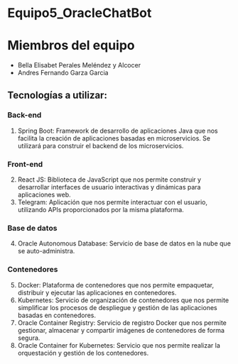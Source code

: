 # Equipo5_OracleChatBot

# Miembros del equipo
- Bella Elisabet Perales Meléndez y Alcocer
- Andres Fernando Garza Garcia  

## Tecnologías a utilizar:
### Back-end
1. Spring Boot: Framework de desarrollo de aplicaciones Java que nos facilita la creación de aplicaciones basadas en microservicios.  Se utilizará para construir el backend de los microservicios. 

### Front-end
2. React JS: Biblioteca de JavaScript que nos permite construir y desarrollar interfaces de usuario interactivas y dinámicas para aplicaciones web. 
3. Telegram: Aplicación que nos permite interactuar con el usuario, utilizando APIs proporcionados por la misma plataforma. 

### Base de datos
4. Oracle Autonomous Database: Servicio de base de datos en la nube que se auto-administra. 

### Contenedores 
5. Docker: Plataforma de contenedores que nos permite empaquetar, distribuir y ejecutar las aplicaciones en contenedores. 
6. Kubernetes: Servicio de organización de contenedores que nos permite simplificar los procesos de despliegue y gestión de las aplicaciones basadas en contenedores. 
7. Oracle Container Registry: Servicio de registro Docker que nos permite gestionar, almacenar y compartir imágenes de contenedores de forma segura.
8. Oracle Container for Kubernetes: Servicio que nos permite realizar la orquestación y gestión de los contenedores. 
